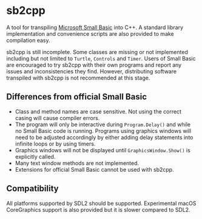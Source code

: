 # sb2cpp

A tool for transpiling [Microsoft Small Basic](https://smallbasic-publicwebsite.azurewebsites.net/) into C++. A standard library implementation and convenience scripts are also provided to make compilation easy.

sb2cpp is still incomplete. Some classes are missing or not implemented including but not limited to `Turtle`, `Controls` and `Timer`. Users of Small Basic are encouraged to try sb2cpp with their own programs and report any issues and inconsistencies they find. However, distributing software transpiled with sb2cpp is not recommended at this stage.

## Differences from official Small Basic

- Class and method names are case sensitive. Not using the correct casing will cause compiler errors.
- The program will only be interactive during `Program.Delay()` and while no Small Basic code is running. Programs using graphics windows will need to be adjusted accordingly by either adding delay statements into infinite loops or by using timers.
- Graphics windows will not be displayed until `GraphicsWindow.Show()` is explicitly called.
- Many text window methods are not implemented.
- Extensions for official Small Basic cannot be used with sb2cpp.

## Compatibility

All platforms supported by SDL2 should be supported. Experimental macOS CoreGraphics support is also provided but it is slower compared to SDL2.